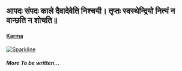 

<!--
**prateek-chaubey/prateek-chaubey** is a ✨ _special_ ✨ repository because its `README.md` (this file) appears on your GitHub profile.

Here are some ideas to get you started:

- 🔭 I’m currently working on ...
- 🌱 I’m currently learning ...
- 👯 I’m looking to collaborate on ...
- 🤔 I’m looking for help with ...
- 💬 Ask me about ...
- 📫 How to reach me: ...
- 😄 Pronouns: ...
- ⚡ Fun fact: ...
-->
## आपदः संपदः काले दैवादेवेति निश्चयी। तृप्तः स्वस्थेन्द्रियो नित्यं न वान्छति न शोचति॥

#### [Karma](https://hinduism.stackexchange.com/questions/2399/is-our-destiny-predetermined-if-yes-then-why-do-our-actions-affect-our-karma)
[![Sparkline](https://stars.medv.io/Th30neAnd0nly/Ohm.svg)](https://stars.medv.io/Th30neAnd0nly/Ohm)

##### More To be written...
